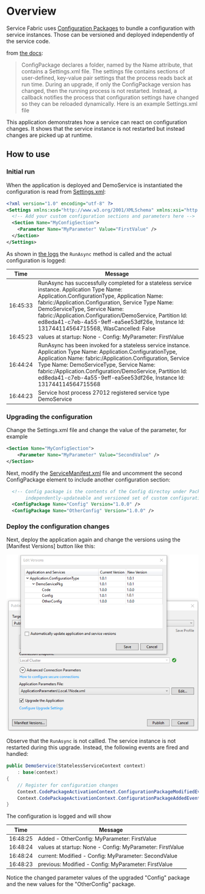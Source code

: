 # Overview

Service Fabric uses [Configuration Packages](https://docs.microsoft.com/en-us/azure/service-fabric/service-fabric-application-and-service-manifests) to bundle a configuration with service instances. Those can be versioned and deployed independently of the service code.

from [the docs](https://docs.microsoft.com/en-us/azure/service-fabric/service-fabric-application-and-service-manifests):

> ConfigPackage declares a folder, named by the Name attribute, that contains a Settings.xml file. The settings file contains sections of user-defined, key-value pair settings that the process reads back at run time. During an upgrade, if only the ConfigPackage version has changed, then the running process is not restarted. Instead, a callback notifies the process that configuration settings have changed so they can be reloaded dynamically. Here is an example Settings.xml file

This application demonstrates how a service can react on configuration changes. It shows that the service instance is not restarted but instead changes are picked up at runtime.

## How to use

### Initial run

When the application is deployed and DemoService is instantiated the configuration is read from [Settings.xml](https://github.com/Expecho/Service-Fabric-Concept-Demos/blob/master/src/Application.Configuration/DemoService/PackageRoot/Config/Settings.xml):

```xml
<?xml version="1.0" encoding="utf-8" ?>
<Settings xmlns:xsd="http://www.w3.org/2001/XMLSchema" xmlns:xsi="http://www.w3.org/2001/XMLSchema-instance" xmlns="http://schemas.microsoft.com/2011/01/fabric">
  <!-- Add your custom configuration sections and parameters here -->
  <Section Name="MyConfigSection">
    <Parameter Name="MyParameter" Value="FirstValue" />
  </Section>
</Settings>
```

As shown in [the logs](https://docs.microsoft.com/en-us/azure/service-fabric/service-fabric-diagnostics-how-to-monitor-and-diagnose-services-locally#view-service-fabric-system-events-in-visual-studio) the `RunAsync` method is called and the actual configuration is logged:

| Time | Message|
-------|--------|
| 16:45:33 | RunAsync has successfully completed for a stateless service instance.  Application Type Name: Application.ConfigurationType, Application Name: fabric:/Application.Configuration, Service Type Name: DemoServiceType, Service Name: fabric:/Application.Configuration/DemoService, Partition Id: ed8eda41-c7eb-4a55-9eff-ea5ee53df26e, Instance Id: 131744114564715568, WasCancelled: False |
| 16:45:23 | values at startup: None - Config: MyParameter: FirstValue |
| 16:44:24 | RunAsync has been invoked for a stateless service instance.  Application Type Name: Application.ConfigurationType, Application Name: fabric:/Application.Configuration, Service Type Name: DemoServiceType, Service Name: fabric:/Application.Configuration/DemoService, Partition Id: ed8eda41-c7eb-4a55-9eff-ea5ee53df26e, Instance Id: 131744114564715568 |
| 16:44:23 | Service host process 27012 registered service type DemoService |

### Upgrading the configuration

Change the Settings.xml file and change the value of the parameter, for example 

```xml
<Section Name="MyConfigSection">
    <Parameter Name="MyParameter" Value="SecondValue" />
</Section>
```

Next, modify the [ServiceManifest.xml](https://github.com/Expecho/Service-Fabric-Concept-Demos/blob/master/src/Application.Configuration/DemoService/PackageRoot/ServiceManifest.xml) file and uncomment the second ConfigPackage element to include another configuration section:

```xml
  <!-- Config package is the contents of the Config directoy under PackageRoot that contains an 
       independently-updateable and versioned set of custom configuration settings for your service. -->
  <ConfigPackage Name="Config" Version="1.0.0" />
  <ConfigPackage Name="OtherConfig" Version="1.0.0" />
```

### Deploy the configuration changes

Next, deploy the application again and change the versions using the [Manifest Versions] button like this:

![Edit Versions](blobs/upgrade-application-settings.png?raw=true)

Observe that the `RunAsync` is not callled. The service instance is not restarted during this upgrade. Instead, the following events are fired and handled:

```csharp
public DemoService(StatelessServiceContext context)
    : base(context)
{
    // Register for configuration changes
    Context.CodePackageActivationContext.ConfigurationPackageModifiedEvent += ConfigurationPackageModifiedEvent;
    Context.CodePackageActivationContext.ConfigurationPackageAddedEvent += ConfigurationPackageAddedEvent;
}
```

The configuration is logged and will show

| Time | Message|
-------|--------|
| 16:48:25 | Added - OtherConfig: MyParameter: FirstValue |
| 16:48:24 | values at startup: None - Config: MyParameter: FirstValue |
| 16:48:24 | current: Modified - Config: MyParameter: SecondValue |
| 16:48:23 | previous: Modified - Config: MyParameter: FirstValue |

Notice the changed parameter values of the upgraded "Config" package and the new values for the "OtherConfig" package.

